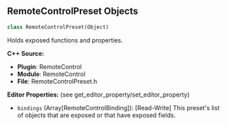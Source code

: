 ## RemoteControlPreset Objects

```python
class RemoteControlPreset(Object)
```

Holds exposed functions and properties.

**C++ Source:**

- **Plugin**: RemoteControl
- **Module**: RemoteControl
- **File**: RemoteControlPreset.h

**Editor Properties:** (see get_editor_property/set_editor_property)

- ``bindings`` (Array[RemoteControlBinding]):  [Read-Write] This preset's list of objects that are exposed or that have exposed fields.

<a id="unreal.RemoteControlPresetActor"></a>